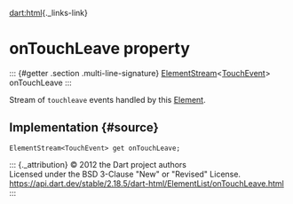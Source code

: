 [dart:html](../../dart-html/dart-html-library){._links-link}

onTouchLeave property
=====================

::: {#getter .section .multi-line-signature}
[ElementStream](../elementstream-class)\<[TouchEvent](../touchevent-class)\>
onTouchLeave
:::

Stream of `touchleave` events handled by this
[Element](../element-class).

Implementation {#source}
--------------

``` {.language-dart data-language="dart"}
ElementStream<TouchEvent> get onTouchLeave;
```

::: {._attribution}
© 2012 the Dart project authors\
Licensed under the BSD 3-Clause \"New\" or \"Revised\" License.\
<https://api.dart.dev/stable/2.18.5/dart-html/ElementList/onTouchLeave.html>
:::
